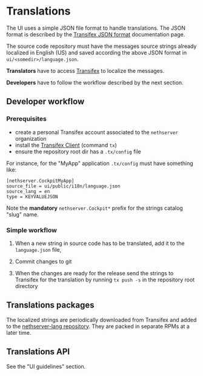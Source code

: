 # Translations

The UI uses a simple JSON file format to handle translations. The JSON format is
described by the [Transifex JSON
format](https://docs.transifex.com/formats/json) documentation page.

The source code repository must have the messages source strings already
localized  in English (US) and saved according the above JSON format in
`ui/<somedir>/language.json`.

**Translators** have to access
[Transifex](https://www.transifex.com/nethserver/nethserver/dashboard/) to
localize the messages.

**Developers** have to follow the workflow described by the next section.

## Developer workflow

### Prerequisites

* create a personal Transifex account associated to the `nethserver` organization
* install the [Transifex Client](https://docs.transifex.com/client/introduction) (command `tx`)
* ensure the repository root dir has a `.tx/config` file

For instance, for the "MyApp" application `.tx/config` must have something like:

```text
[nethserver.CockpitMyApp]
source_file = ui/public/i18n/language.json
source_lang = en
type = KEYVALUEJSON
```

Note the **mandatory** `nethserver.Cockpit*` prefix for the strings catalog
"slug" name.

### Simple workflow

1. When a new string in source code has to be translated, add it to the `language.json` file,

2. Commit changes to git

3. When the changes are ready for the release send the strings to Transifex for
   the translation by running `tx push -s` in the repository root directory

## Translations packages

The localized strings are periodically downloaded from Transifex and added to
the [nethserver-lang repository](https://github.com/nethserver/nethserver-lang).
They are packed in separate RPMs at a later time.

## Translations API

See the "UI guidelines" section.
